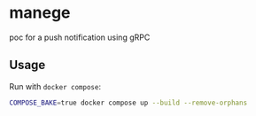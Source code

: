 # manege

poc for a push notification using gRPC

## Usage

Run with `docker compose`:

```bash
COMPOSE_BAKE=true docker compose up --build --remove-orphans
```

